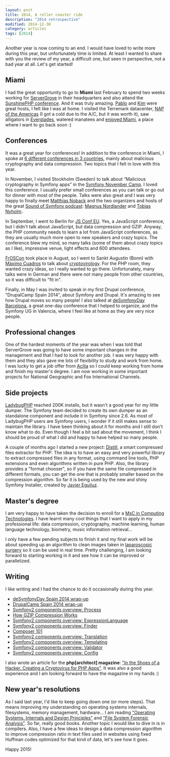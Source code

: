 ```yaml
---
layout: post
title: 2014, A roller coaster ride
description: "2014 retrospective"
modified: 2014-12-30
category: articles
tags: [2014]
---
```


Another year is now coming to an end. I would have loved to write more during this year, but unfortunately time is
limited. At least I wanted to share with you the review of my year, a difficult one, but seen in perspective, not 
a bad year at all. Let's get started!

## Miami

I had the great opportunity to go to **Miami** last February to spend two weeks working for [ServerGrove](http://servergrove.com/) 
in their headquarters and also attend the [SunshinePHP conference](http://2015.sunshinephp.com/). And it was 
truly amazing. [Pablo](https://twitter.com/pgodel) and [Kim](https://twitter.com/kimgrinfeder) were great hosts, 
I felt like I was at home. I visited the Terremark datacenter, [NAP of the Americas](http://www.verizonenterprise.com/infrastructure/data-centers/north-america/nap/nap-americas.xml) 
(I got a cold due to the A/C, but it was worth it), saw alligators in [Everglades](https://www.youtube.com/watch?v=L5-xlK6oraQ), 
watered manatees and [enjoyed Miami](https://twitter.com/raulfraile/status/435088434718208000), a place where 
I want to go back soon :)
  
## Conferences

It was a great year for conferences! In addition to the conference in Miami, I spoke at [6 different conferences in 3 countries](http://lanyrd.com/profile/raulfraile/), 
mainly about malicious cryptography and data compression. Two topics that I felt in love with this year.

In November, I visited Stockholm (Sweden) to talk about “Malicious cryptography in Symfony apps” in the [Symfony November Camp](www.symfony.se/november-camp/). I loved this conference. I usually prefer small conferences as you can talk or go out for dinner with most of the people. Talks were also great and I was very happy to finally meet [Matthias Noback](https://twitter.com/matthiasnoback) and the two organizers and hosts of the great [Sound of Symfony podcast](http://www.soundofsymfony.com/): [Magnus Nordlander](https://twitter.com/drrotmos) and [Tobias Nyholm](https://twitter.com/TobiasNyholm). 

In September, I went to Berlin for [JS Conf EU](http://2014.jsconf.eu/). Yes, a JavaScript conference, but I didn't talk about JavaScript, but data compression and GZIP. Anyway, the PHP community needs to learn a lot from JavaScript conferences, as they are usually much more open to new speakers and crazy topics. The conference blew my mind, so many talks (some of them about crazy topics as I like), impressive venue, light effects and 600 attendees.

[FrOSCon](https://www.froscon.de/en/home/) took place in August, so I went to Sankt Augustin (Bonn) with [Máximo Cuadros](https://twitter.com/mcuadros_) to talk about [cryptovirology](http://www.slideshare.net/raulfraile/kernelinfect-creating-a-cryptovirus-for-symfony2-apps). For the PHP room, they wanted crazy ideas, so I really wanted to go there. Unfortunately, many talks were in German and there were not many people from other countries, so it was difficult to "fit in".

Finally, in May I was invited to speak in my first Drupal conference, "DrupalCamp Spain 2014", about Symfony and Drupal. It's amazing to see how Drupal moves so many people! I also talked at [deSymfonyDay Barcelona](day.desymfony.com), a great one-day conference that I helped to organize, and the Symfony UG in Valencia, where I feel like at home as they are very nice people.

## Professional changes

One of the hardest moments of the year was when I was told that ServerGrove was going to have some important changes in the management and that I had to look for another job. I was very happy with them and they also gave me lots of flexibility to study and work from home. I was lucky to get a job offer from [Acilia](http://acilia.es/) so I could keep working from home and finish my master's degree. I am now working in some important projects for National Geographic and Fox International Channels.

## Side projects

[LadybugPHP](https://github.com/raulfraile/ladybug) reached 200K installs, but it wasn't a good year for my little dumper. The Symfony team decided to create its own dumper as an standalone component and include it in Symfony since 2.6. As most of LadybugPHP users are Symfony users, I wonder if it still makes sense to maintain the library. I have been thinking about it for months and I still don't know what to do. Even though I feel a bit sad about the movement, I think I should be proud of what I did and happy to have helped so many people. 

A couple of months ago I started a new project: [Distill](https://github.com/raulfraile/distill), a smart compressed files extractor for PHP. The idea is to have an easy and very powerful library to extract compressed files in any format, using command line tools, PHP extensions and even algorithms written in pure PHP. Also, the library provides a "format chooser", so if you have the same file compressed in different formats, you can get the one that is probably smaller based on the compression algorithm. So far it is being used by the new and shiny Symfony Installer, created by [Javier Eguiluz](https://github.com/symfony/symfony-installer).

## Master's degree

I am very happy to have taken the decision to enroll for a [MsC in Computing Technologies](http://cvnet.cpd.ua.es/webcvnet/planestudio/planestudiond.aspx?plan=D031&Lengua=E#). I have learnt many cool things that I want to apply in my professional life: data compression, cryptography, machine learning, human language technology, biometry, music information retrieval...
 
I only have a few pending subjects to finish it and my final work will be about speeding up an algorithm to clean images taken in [laparoscopic surgery](http://en.wikipedia.org/wiki/Laparoscopic_surgery) so it can be used in real time. Pretty challenging, I am looking forward to starting working in it and see how it can be improved or parallelized.

## Writing

I like writing and I had the chance to do it occasionally during this year. 

* [deSymfonyDay Spain 2014 wrap-up](http://blog.servergrove.com/2014/06/03/desymfonyday-spain-2014-wrap/)
* [DrupalCamp Spain 2014 wrap-up](http://blog.servergrove.com/2014/05/19/drupalcamp-spain-2014-wrap/)
* [Symfony2 components overview: Process](http://blog.servergrove.com/2014/04/16/symfony2-components-overview-process/)
* [How GZIP Compression Works](http://blog.servergrove.com/2014/04/14/gzip-compression-works/)
* [Symfony2 components overview: ExpressionLanguage](http://blog.servergrove.com/2014/04/07/symfony2-components-overview-expression-language/)
* [Symfony2 components overview: Finder](http://blog.servergrove.com/2014/03/26/symfony2-components-overview-finder/)
* [Composer 101](http://blog.servergrove.com/2014/03/19/composer-tutorial/)
* [Symfony2 components overview: Translation](http://blog.servergrove.com/2014/03/18/symfony2-components-overview-translation/)
* [Symfony2 components overview: Templating](http://blog.servergrove.com/2014/03/11/symfony2-components-overview-templating/)
* [Symfony2 components overview: Validator](http://blog.servergrove.com/2014/03/03/symfony2-components-overview-validator/)
* [Symfony2 components overview: Config](http://blog.servergrove.com/2014/02/21/symfony2-components-overview-config/)

I also wrote an article for the **php\[architect\] magazine**: ["In the Shoes of a Hacker. Creating a Cryptovirus for PHP Apps"](http://www.phparch.com/magazine/2014-2/november/?utm_campaign=magazine&utm_source=social&utm_medium=hootsuite&utm_content=cryptovirus). It was also a good experience and I am looking forward to have the magazine in my hands :)

## New year's resolutions

As I said last year, I'd like to keep going down one (or more steps). That means improving my understanding on operating systems internals, filesystems, memory management, hardware... I am reading ["Operating Systems. Internals and Design Principles"](http://www.amazon.com/dp/0131479547/ref=cm_sw_r_tw_dp_VTMOub0VZWEHR) and ["File System Forensic Analysis"](http://www.amazon.com/dp/0321268172/ref=cm_sw_r_tw_dp_cSMOub1E7PYDZ). So far, really good books. Another topic I would like to dive in is in compilers. Also, I have a few ideas to design a data compression algorithm to improve compression ratio in text files used in websites using fixed Huffman codes optimized for that kind of data, let's see how it goes. 

Happy 2015!